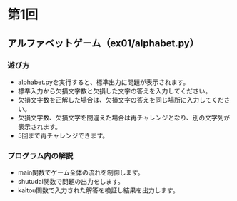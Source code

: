 # 第1回
## アルファベットゲーム（ex01/alphabet.py）
### 遊び方
* alphabet.pyを実行すると、標準出力に問題が表示されます。
* 標準入力から欠損文字数と欠損した文字の答えを入力してください。
* 欠損文字数を正解した場合は、欠損文字の答えを同じ場所に入力してください。
* 欠損文字数、欠損文字を間違えた場合は再チャレンジとなり、別の文字列が表示されます。
* 5回まで再チャレンジできます。
### プログラム内の解説
* main関数でゲーム全体の流れを制御します。
* shutudai関数で問題の出力をします。
* kaitou関数で入力された解答を検証し結果を出力します。